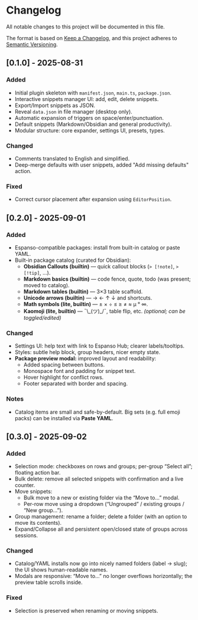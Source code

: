 # Changelog

All notable changes to this project will be documented in this file.

The format is based on [Keep a Changelog](https://keepachangelog.com/en/1.1.0/),
and this project adheres to [Semantic Versioning](https://semver.org/spec/v2.0.0.html).

## [0.1.0] - 2025-08-31

### Added

- Initial plugin skeleton with `manifest.json`, `main.ts`, `package.json`.
- Interactive snippets manager UI: add, edit, delete snippets.
- Export/Import snippets as JSON.
- Reveal `data.json` in file manager (desktop only).
- Automatic expansion of triggers on space/enter/punctuation.
- Default snippets (Markdown/Obsidian and general productivity).
- Modular structure: core expander, settings UI, presets, types.

### Changed

- Comments translated to English and simplified.
- Deep-merge defaults with user snippets, added "Add missing defaults" action.

### Fixed

- Correct cursor placement after expansion using `EditorPosition`.

## [0.2.0] - 2025-09-01

### Added

- Espanso-compatible packages: install from built-in catalog or paste YAML.
- Built-in package catalog (curated for Obsidian):
  - **Obsidian Callouts (builtin)** — quick callout blocks (`> [!note]`, `> [!tip]`, …).
  - **Markdown basics (builtin)** — code fence, quote, todo (was present; moved to catalog).
  - **Markdown tables (builtin)** — 3×3 table scaffold.
  - **Unicode arrows (builtin)** — → ← ↑ ↓ and shortcuts.
  - **Math symbols (lite, builtin)** — ± × ÷ ≤ ≥ ≠ ≈ µ ° ∞.
  - **Kaomoji (lite, builtin)** — ¯\\\_(ツ)\_/¯, table flip, etc. _(optional; can be toggled/edited)_

### Changed

- Settings UI: help text with link to Espanso Hub; clearer labels/tooltips.
- Styles: subtle help block, group headers, nicer empty state.
- **Package preview modal:** improved layout and readability:
  - Added spacing between buttons.
  - Monospace font and padding for snippet text.
  - Hover highlight for conflict rows.
  - Footer separated with border and spacing.

### Notes

- Catalog items are small and safe-by-default. Big sets (e.g. full emoji packs) can be installed via **Paste YAML**.

## [0.3.0] - 2025-09-02

### Added
- Selection mode: checkboxes on rows and groups; per-group “Select all”; floating action bar.
- Bulk delete: remove all selected snippets with confirmation and a live counter.
- Move snippets:
  - Bulk move to a new or existing folder via the “Move to…” modal.
  - Per-row move using a dropdown (“Ungrouped” / existing groups / “New group…”).
- Group management: rename a folder; delete a folder (with an option to move its contents).
- Expand/Collapse all and persistent open/closed state of groups across sessions.

### Changed
- Catalog/YAML installs now go into nicely named folders (label → slug); the UI shows human-readable names.
- Modals are responsive: “Move to…” no longer overflows horizontally; the preview table scrolls inside.

### Fixed
- Selection is preserved when renaming or moving snippets.


